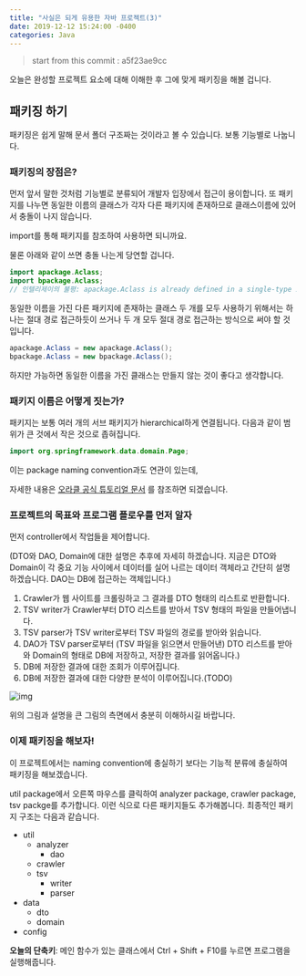 ```yaml
---
title: "사실은 되게 유용한 자바 프로젝트(3)"
date: 2019-12-12 15:24:00 -0400
categories: Java
---
```


> start from this commit : a5f23ae9cc

오늘은 완성할 프로젝트 요소에 대해 이해한 후 그에 맞게 패키징을 해볼 겁니다.

## 패키징 하기

패키징은 쉽게 말해 문서 폴더 구조짜는 것이라고 볼 수 있습니다. 보통 기능별로 나눕니다.



### 패키징의 장점은?

먼저 앞서 말한 것처럼 기능별로 분류되어 개발자 입장에서 접근이 용이합니다. 
또 패키지를 나누면 동일한 이름의 클래스가 각자 다른 패키지에 존재하므로 클래스이름에 있어서 충돌이 나지 않습니다. 

import를 통해 패키지를 참조하여 사용하면 되니까요.

물론 아래와 같이 쓰면 충돌 나는게 당연할 겁니다.

```java
import apackage.Aclass;
import bpackage.Aclass;
// 인텔리제이의 불평: apackage.Aclass is already defined in a single-type import
```

동일한 이름을 가진 다른 패키지에 존재하는 클래스 두 개를 모두 사용하기 위해서는 하나는 절대 경로 접근하듯이 쓰거나 두 개 모두 절대 경로 접근하는 방식으로 써야 할 것입니다. 

```java
apackage.Aclass = new apackage.Aclass();
bpackage.Aclass = new bpackage.Aclass();
```

하지만 가능하면 동일한 이름을 가진 클래스는 만들지 않는 것이 좋다고 생각합니다.



### 패키지 이름은 어떻게 짓는가?

  패키지는 보통 여러 개의 서브 패키지가 hierarchical하게 연결됩니다. 다음과 같이 범위가 큰 것에서 작은 것으로 좁혀집니다. 



  ``` java
  import org.springframework.data.domain.Page; 
  ```

  이는 package naming convention과도 연관이 있는데,

  자세한 내용은 [오라클 공식 튜토리얼 문서](https://docs.oracle.com/javase/tutorial/java/package/namingpkgs.html) 를 참조하면 되겠습니다.



### 프로젝트의 목표와 프로그램 플로우를 먼저 알자

먼저 controller에서 작업들을 제어합니다.

(DTO와 DAO, Domain에 대한 설명은 추후에 자세히 하겠습니다. 지금은 DTO와 Domain이 각 중요 기능 사이에서 데이터를 실어 나르는 데이터 객체라고 간단히 설명하겠습니다. DAO는 DB에 접근하는 객체입니다.)

1. Crawler가 웹 사이트를 크롤링하고 그 결과를 DTO 형태의 리스트로 반환합니다.
2. TSV writer가 Crawler부터 DTO 리스트를 받아서 TSV 형태의 파일을 만들어냅니다.
3. TSV parser가 TSV writer로부터 TSV 파일의 경로를 받아와 읽습니다.
4. DAO가 TSV parser로부터 (TSV 파일을 읽으면서 만들어낸) DTO 리스트를 받아와 Domain의 형태로 DB에 저장하고, 저장한 결과를 읽어옵니다.)
5. DB에 저장한 결과에 대한 조회가 이루어집니다.   
6. DB에 저장한 결과에 대한 다양한 분석이 이루어집니다.(TODO)

![img](https://lh6.googleusercontent.com/nf6YTHtT9niL9Gxhf9lI07rqSJ3uemVe41bapzVJzWhFcbK2UI6db8myUzzLKFfOcJoWIOcGNQ-kY-pI3_AQELppNi0jrA_8BLXwy7JBHlm7yt3C0eP0ojORA9BvIJF9nvzk389-)

위의 그림과 설명을 큰 그림의 측면에서 충분히 이해하시길 바랍니다.  

### 이제 패키징을 해보자!

이 프로젝트에서는 naming convention에 충실하기 보다는 기능적 분류에 충실하여 패키징을 해보겠습니다. 

util package에서 오른쪽 마우스를 클릭하여 analyzer package, crawler package, tsv packge를 추가합니다. 이런 식으로 다른 패키지들도 추가해봅니다. 최종적인 패키지 구조는 다음과 같습니다.

- util
  - analyzer
    - dao
  - crawler
  - tsv
    - writer
    - parser
- data
  - dto
  - domain
- config	



**오늘의 단축키**: 메인 함수가 있는 클래스에서 Ctrl + Shift + F10를 누르면 프로그램을 실행해줍니다.

